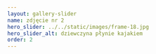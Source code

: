 ```yaml
---
layout: gallery-slider
name: zdjęcie nr 2
hero_slider: ../../static/images/frame-18.jpg
hero_slider_alt: dziewczyna płynie kajakiem
order: 2
---
```

